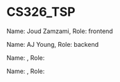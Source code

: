 # CS326_TSP

Name: Joud Zamzami, Role: frontend 

Name: AJ Young, Role:  backend

Name: , Role:  

Name: , Role:  